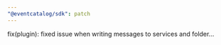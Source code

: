 ```yaml
---
"@eventcatalog/sdk": patch
---
```


fix(plugin): fixed issue when writing messages to services and folder…
